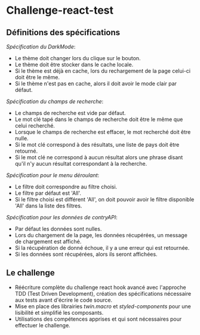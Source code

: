 # Challenge-react-test

## Définitions des spécifications

*Spécification du DarkMode*:

- Le thème doit changer lors du clique sur le bouton.
- Le thème doit être stocker dans le cache locale.
- Si le thème est déjà en cache, lors du rechargement de la page celui-ci doit être le même.
- Si le thème n'est pas en cache, alors il doit avoir le mode clair par défaut.

*Spécification du champs de recherche*:

- Le champs de recherche est vide par défaut.
- Le mot clé tapé dans le champs de recherche doit être le même que celui recherché.
- Lorsque le champs de recherche est effacer, le mot recherché doit être nulle.
- Si le mot clé correspond à des résultats, une liste de pays doit être retourné.
- Si le mot clé ne correspond à aucun résultat alors une phrase disant qu'il n'y aucun résultat correspondant à la recherche.

*Spécification pour le menu déroulant*:

- Le filtre doit correspondre au filtre choisi.
- Le filtre par défaut est 'All'.
- Si le filtre choisi est différent 'All', on doit pouvoir avoir le filtre disponible 'All' dans la liste des filtres.

*Spécification pour les données de contryAPI*:

- Par défaut les données sont nulles.
- Lors du chargement de la page, les données récupérées, un message de chargement est affiché.
- Si la récupération de donné échoue, il y a une erreur qui est retournée.
- Si les données sont récupérées, alors ils seront affichées.

## Le challenge

- Réécriture complète du challenge react hook avancé avec l'approche TDD (Test Driven Development), création des spécifications nécessaire aux tests avant d'écrire le code source.
- Mise en place des librairies *twin.macro* et *styled-components* pour une lisibilité et simplifié les composants.
- Utilisations des compétences apprises et qui sont nécessaires pour effectuer le challenge.
